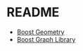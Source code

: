 # README #

- [Boost Geometry](http://www.boost.org/libs/geometry) 
- [Boost Graph Library](http://www.boost.org/libs/graph)
